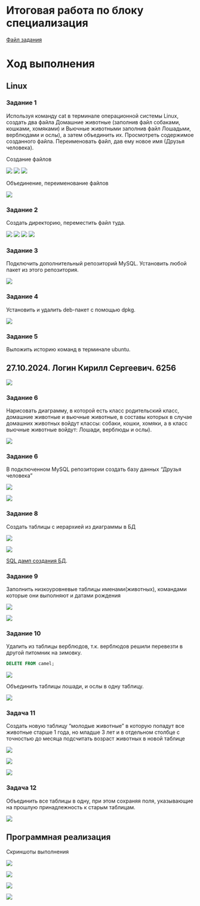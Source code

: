 # Итоговая работа по блоку специализация

<a href="task/Итоговая%20аттестация.pdf" target="_blank">Файл задания</a>

# Ход выполнения

## Linux

### Задание 1 
Используя команду cat в терминале операционной системы Linux, создать два файла Домашние животные (заполнив файл собаками, кошками, хомяками) и Вьючные животными заполнив файл Лошадьми, верблюдами и ослы), а затем объединить их. Просмотреть содержимое созданного файла. Переименовать файл, дав ему новое имя (Друзья человека).

Создание файлов

![](test/image1.png)
![](test/image8.png)
![](test/image9.png)

Объединение, переименование файлов

![](test/image30.png)


### Задание 2

Создать директорию, переместить файл туда. 

![](test/image3.png)
![](test/image4.png)
![](test/image5.png)
![](test/image7.png)

### Задание 3 

Подключить дополнительный репозиторий MySQL. Установить любой пакет из этого репозитория.

![](test/image11.png)

### Задание 4

Установить и удалить deb-пакет с помощью dpkg. 

![](test/image12.png)

### Задание 5

Выложить историю команд в терминале ubuntu.

## 27.10.2024. Логин Кирилл Сергеевич. 6256

![](test/image13.png)

### Задание 6 

Нарисовать диаграмму, в которой есть класс родительский класс, домашние
животные и вьючные животные, в составы которых в случае домашних
животных войдут классы: собаки, кошки, хомяки, а в класс вьючные животные
войдут: Лошади, верблюды и ослы).

![](image/img_007.png)

### Задание 6

В подключенном MySQL репозитории создать базу данных “Друзья
человека”

![](image/img_008.png)

![](image/img_009.png)

### Задание 8

Создать таблицы с иерархией из диаграммы в БД

![](image/img_010.png)

![](image/img_011.png)

<a href="data/Animals.SQL" target="_blank">SQL дамп создания БД</a>.

### Задание 9

Заполнить низкоуровневые таблицы именами(животных), командами
которые они выполняют и датами рождения

![](image/img_012.png)

![](image/img_013.png)


### Задание 10

Удалить из таблицы верблюдов, т.к. верблюдов решили перевезти в другой
питомник на зимовку. 

```sql
DELETE FROM camel;
```

![](image/img_014.png)

Объединить таблицы лошади, и ослы в одну таблицу.

![](image/img_015.png)

### Задача 11

Создать новую таблицу “молодые животные” в которую попадут все
животные старше 1 года, но младше 3 лет и в отдельном столбце с точностью
до месяца подсчитать возраст животных в новой таблице

![](image/img_016.png)

![](image/img_017.png)

![](image/img_018.png)

### Задача 12

Объединить все таблицы в одну, при этом сохраняя поля, указывающие на
прошлую принадлежность к старым таблицам.

![](image/img_019.png)

## Программная реализация

Скриншоты выполнения

![](image/img_020.png)

![](image/img_021.png)

![](image/img_022.png)

![](image/img_023.png)
